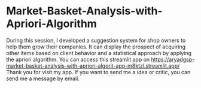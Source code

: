 # Market-Basket-Analysis-with-Apriori-Algorithm
During this session, I developed a suggestion system for shop owners to help them grow their companies. It can display the prospect of acquiring other items based on client behavior and a statistical approach by applying the apriori algorithm.
You can access this streamlit app on https://aryadgsp-market-basket-analysis-with-apriori-algorit-app-m8ktzl.streamlit.app/ 
Thank you for visit my app. If you want to send me a idea or critic, you can send me a message by email.
